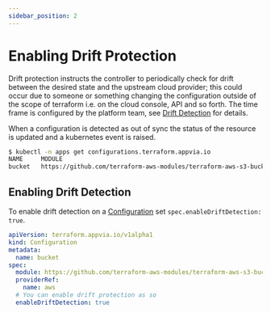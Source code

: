 ```yaml
---
sidebar_position: 2
---
```


# Enabling Drift Protection

Drift protection instructs the controller to periodically check for drift between the desired state and the upstream cloud provider; this could occur due to someone or something changing the configuration outside of the scope of terraform i.e. on the cloud console, API and so forth. The time frame is configured by the platform team, see [Drift Detection](docs/terraform-controller/admin/drift.md) for details.

When a configuration is detected as out of sync the status of the resource is updated and a kubernetes event is raised.

```bash
$ kubectl -n apps get configurations.terraform.appvia.io
NAME     MODULE                                                                            SECRET   ESTIMATED     SYNCHRONIZED   AGE
bucket   https://github.com/terraform-aws-modules/terraform-aws-s3-bucket.git?ref=v3.1.0   test     Not Enabled   OutOfSync      3m5s
```

## Enabling Drift Detection

To enable drift detection on a [Configuration](docs/terraform-controller/reference/configurations.terraform.appvia.io.md) set `spec.enableDriftDetection: true`.

```yaml
apiVersion: terraform.appvia.io/v1alpha1
kind: Configuration
metadata:
  name: bucket
spec:
  module: https://github.com/terraform-aws-modules/terraform-aws-s3-bucket.git?ref=v3.1.0
  providerRef:
    name: aws
  # You can enable drift protection as so
  enableDriftDetection: true
```
